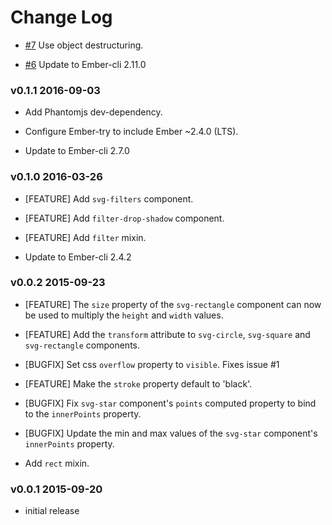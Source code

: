 # Change Log

* [#7](https://github.com/lozjackson/ember-svg-shapes/pull/7) Use object destructuring.

* [#6](https://github.com/lozjackson/ember-svg-shapes/pull/6) Update to Ember-cli 2.11.0

### v0.1.1 2016-09-03

* Add Phantomjs dev-dependency.

* Configure Ember-try to include Ember ~2.4.0 (LTS).

* Update to Ember-cli 2.7.0




### v0.1.0 2016-03-26

* [FEATURE] Add `svg-filters` component.

* [FEATURE] Add `filter-drop-shadow` component.

* [FEATURE] Add `filter` mixin.

* Update to Ember-cli 2.4.2




### v0.0.2 2015-09-23

* [FEATURE] The `size` property of the `svg-rectangle` component can now be used to multiply the `height` and `width` values.

* [FEATURE] Add the `transform` attribute to `svg-circle`, `svg-square` and `svg-rectangle` components.

* [BUGFIX] Set css `overflow` property to `visible`. Fixes issue #1

* [FEATURE] Make the `stroke` property default to 'black'.

* [BUGFIX] Fix `svg-star` component's `points` computed property to bind to the `innerPoints` property.

* [BUGFIX] Update the min and max values of the `svg-star` component's `innerPoints` property.

* Add `rect` mixin.

### v0.0.1 2015-09-20

* initial release
